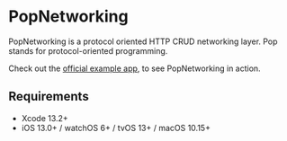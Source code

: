 # PopNetworking

PopNetworking is a protocol oriented HTTP CRUD networking layer. Pop stands for protocol-oriented programming.

Check out the [official example app](https://github.com/djk12587/PopNetworking-ExampleApp), to see PopNetworking in action.

## Requirements 
- Xcode 13.2+ 
- iOS 13.0+ / watchOS 6+ / tvOS 13+ / macOS 10.15+
